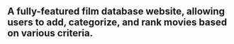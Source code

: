 ## A fully-featured film database website, allowing users to add, categorize, and rank movies based on various criteria.
